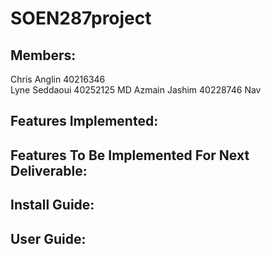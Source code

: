 # SOEN287project

## Members:
Chris Anglin 40216346  
Lyne Seddaoui 40252125
MD Azmain Jashim 40228746
Nav  

## Features Implemented:

## Features To Be Implemented For Next Deliverable:

## Install Guide:

## User Guide:
